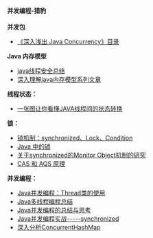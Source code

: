 #### 并发编程-猎豹
**并发包**
- [《深入浅出 Java Concurrency》目录](http://www.blogjava.net/xylz/archive/2010/07/08/325587.html)

**Java 内存模型**
- [java线程安全总结](http://www.iteye.com/topic/806990)
- [深入理解java内存模型系列文章](http://ifeve.com/java-memory-model-0/)

**线程状态：**
- [一张图让你看懂JAVA线程间的状态转换](https://my.oschina.net/mingdongcheng/blog/139263)

**锁：**
- [锁机制：synchronized、Lock、Condition](http://blog.csdn.net/vking_wang/article/details/9952063)
- [Java 中的锁](http://wiki.jikexueyuan.com/project/java-concurrent/locks-in-java.html)
- [关于synchronized的Monitor Object机制的研究](https://blog.csdn.net/m_xiaoer/article/details/73274642)
- [CAS 和 AQS 原理](https://www.jianshu.com/p/12192b13990f)

**并发编程：**
- [Java并发编程：Thread类的使用](http://www.cnblogs.com/dolphin0520/p/3920357.html)
- [Java多线程编程总结](http://lavasoft.blog.51cto.com/62575/27069)
- [Java并发编程的总结与思考](http://www.jianshu.com/p/053943a425c3#)
- [Java并发编程实战-----synchronized](http://www.cnblogs.com/chenssy/p/4701027.html)
- [深入分析ConcurrentHashMap](http://www.infoq.com/cn/articles/ConcurrentHashMap)